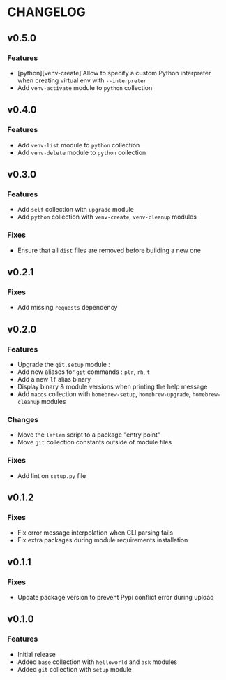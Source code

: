 # CHANGELOG

## v0.5.0

### Features

- [python][venv-create] Allow to specify a custom Python interpreter when creating virtual env with `--interpreter`
- Add `venv-activate` module to `python` collection

## v0.4.0

### Features

- Add `venv-list` module to `python` collection
- Add `venv-delete` module to `python` collection


## v0.3.0

### Features

- Add `self` collection with `upgrade` module
- Add `python` collection with `venv-create`, `venv-cleanup` modules

### Fixes

- Ensure that all `dist` files are removed before building a new one


## v0.2.1

### Fixes

- Add missing `requests` dependency


## v0.2.0

### Features

- Upgrade the `git.setup` module :
 - Add new aliases for `git` commands : `plr`, `rh`, `t`
- Add a new `lf` alias binary
- Display binary & module versions when printing the help message
- Add `macos` collection with `homebrew-setup`, `homebrew-upgrade`, `homebrew-cleanup` modules

### Changes

- Move the `laflem` script to a package "entry point"
- Move `git` collection constants outside of module files

### Fixes

- Add lint on `setup.py` file


## v0.1.2

### Fixes

- Fix error message interpolation when CLI parsing fails
- Fix extra packages during module requirements installation


## v0.1.1

### Fixes

- Update package version to prevent Pypi conflict error during upload


## v0.1.0

### Features

- Initial release
- Added `base` collection with `helloworld` and `ask` modules
- Added `git` collection with `setup` module
